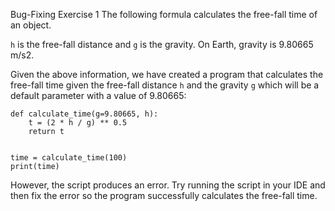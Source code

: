 Bug-Fixing Exercise 1
The following formula calculates the free-fall time of an object.


```h``` is the free-fall distance and ```g``` is the gravity. On Earth, gravity is 9.80665 m/s2.

Given the above information, we have created a program that calculates the free-fall time given the free-fall distance ```h``` and the gravity ```g``` which will be a default parameter with a value of 9.80665:

```
def calculate_time(g=9.80665, h):
    t = (2 * h / g) ** 0.5
    return t
    
  
time = calculate_time(100)
print(time)
```

However, the script produces an error. Try running the script in your IDE and then fix the error so the program successfully calculates the free-fall time.